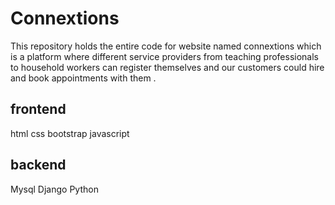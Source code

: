 # Connextions 

This repository holds the entire code for website named connextions which is a platform where different service providers from teaching professionals to household workers can register themselves and our customers could hire and book appointments with them .

## frontend
html
css
bootstrap
javascript

## backend
Mysql 
Django
Python 




